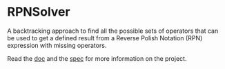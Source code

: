 # RPNSolver

A backtracking approach to find all the possible sets of operators that can be used to get a defined result from a Reverse Polish Notation (RPN) expression with missing operators.

Read the [doc](res/doc.pdf) and the [spec](res/spec.pdf) for more information on the project.

